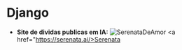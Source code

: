 # Django

- **Site de dividas publicas em IA:** ![SerenataDeAmor](https://serenata.ai/)
<a href="https://serenata.ai/>Serenata</a>
